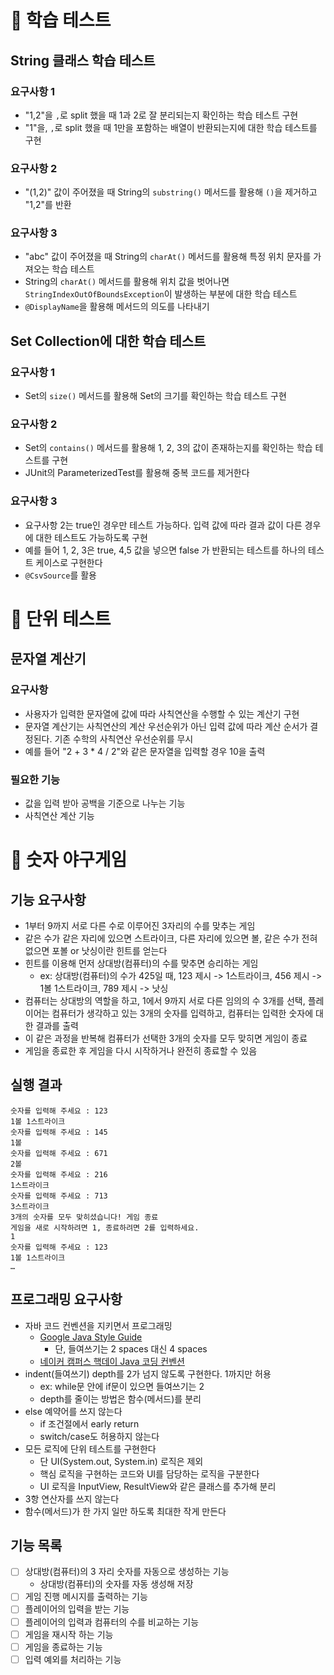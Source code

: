 # 📌 학습 테스트
## String 클래스 학습 테스트
### 요구사항 1
- "1,2"을 `,`로 split 했을 때 1과 2로 잘 분리되는지 확인하는 학습 테스트 구현
- "1"을, `,`로 split 했을 때 1만을 포함하는 배열이 반환되는지에 대한 학습 테스트를 구현

### 요구사항 2
- "(1,2)" 값이 주어졌을 때 String의 `substring()` 메서드를 활용해 `()`을 제거하고 "1,2"를 반환

### 요구사항 3
- "abc" 값이 주어졌을 때 String의 `charAt()` 메서드를 활용해 특정 위치 문자를 가져오는 학습 테스트
- String의 `charAt()` 메서드를 활용해 위치 값을 벗어나면 `StringIndexOutOfBoundsException`이 발생하는 부분에 대한 학습 테스트
- `@DisplayName`을 활용해 메서드의 의도를 나타내기

## Set Collection에 대한 학습 테스트
### 요구사항 1
- Set의 `size()` 메서드를 활용해 Set의 크기를 확인하는 학습 테스트 구현

### 요구사항 2
- Set의 `contains()` 메서드를 활용해 1, 2, 3의 값이 존재하는지를 확인하는 학습 테스트를 구현
- JUnit의 ParameterizedTest를 활용해 중복 코드를 제거한다

### 요구사항 3
- 요구사항 2는 true인 경우만 테스트 가능하다. 입력 값에 따라 결과 값이 다른 경우에 대한 테스트도 가능하도록 구현
- 예를 들어 1, 2, 3은 true, 4,5 값을 넣으면 false 가 반환되는 테스트를 하나의 테스트 케이스로 구현한다
- `@CsvSource`를 활용

# 📌 단위 테스트
## 문자열 계산기
### 요구사항
- 사용자가 입력한 문자열에 값에 따라 사칙연산을 수행할 수 있는 계산기 구현
- 문자열 계산기는 사칙연산의 계산 우선순위가 아닌 입력 값에 따라 계산 순서가 결정된다. 기존 수학의 사칙연산 우선순위를 무시
- 예를 들어 "2 + 3 * 4 / 2"와 같은 문자열을 입력할 경우 10을 출력
### 필요한 기능
- 값을 입력 받아 공백을 기준으로 나누는 기능
- 사칙연산 계산 기능

# 📌 숫자 야구게임
## 기능 요구사항
- 1부터 9까지 서로 다른 수로 이루어진 3자리의 수를 맞추는 게임
- 같은 수가 같은 자리에 있으면 스트라이크, 다른 자리에 있으면 볼, 같은 수가 전혀 없으면 포볼 or 낫싱이란 힌트를 얻는다
- 힌트를 이용해 먼저 상대방(컴퓨터)의 수를 맞추면 승리하는 게임
  - ex: 상대방(컴퓨터)의 수가 425일 때, 123 제시 -> 1스트라이크, 456 제시 -> 1볼 1스트라이크, 789 제시 -> 낫싱
- 컴퓨터는 상대방의 역할을 하고, 1에서 9까지 서로 다른 임의의 수 3개를 선택, 플레이어는 컴퓨터가 생각하고 있는 3개의 숫자를 입력하고, 컴퓨터는 입력한 숫자에 대한 결과를 출력
- 이 같은 과정을 반복해 컴퓨터가 선택한 3개의 숫자를 모두 맞히면 게임이 종료
- 게임을 종료한 후 게임을 다시 시작하거나 완전히 종료할 수 있음

## 실행 결과
```text
숫자를 입력해 주세요 : 123
1볼 1스트라이크
숫자를 입력해 주세요 : 145
1볼
숫자를 입력해 주세요 : 671
2볼
숫자를 입력해 주세요 : 216
1스트라이크
숫자를 입력해 주세요 : 713
3스트라이크
3개의 숫자를 모두 맞히셨습니다! 게임 종료
게임을 새로 시작하려면 1, 종료하려면 2를 입력하세요.
1
숫자를 입력해 주세요 : 123
1볼 1스트라이크
…

```
## 프로그래밍 요구사항
- 자바 코드 컨벤션을 지키면서 프로그래밍
  - [Google Java Style Guide](https://google.github.io/styleguide/javaguide.html)
    - 단, 들여쓰기는 2 spaces 대신 4 spaces
  - [네이커 캠퍼스 핵데이 Java 코딩 컨벤션](https://naver.github.io/hackday-conventions-java/)
- indent(들여쓰기) depth를 2가 넘지 않도록 구현한다. 1까지만 허용
  - ex: while문 안에 if문이 있으면 들여쓰기는 2
  - depth를 줄이는 방법은 함수(메서드)를 분리
- else 예약어를 쓰지 않는다
  - if 조건절에서 early return
  - switch/case도 허용하지 않는다
- 모든 로직에 단위 테스트를 구현한다
  - 단 UI(System.out, System.in) 로직은 제외
  - 핵심 로직을 구현하는 코드와 UI를 담당하는 로직을 구분한다
  - UI 로직을 InputView, ResultView와 같은 클래스를 추가해 분리
- 3항 연산자를 쓰지 않는다
- 함수(메서드)가 한 가지 일만 하도록 최대한 작게 만든다

## 기능 목록
- [ ] 상대방(컴퓨터)의 3 자리 숫자를 자동으로 생성하는 기능
  - 상대방(컴퓨터)의 숫자를 자동 생성해 저장
- [ ] 게임 진행 메시지를 출력하는 기능
- [ ] 플레이어의 입력을 받는 기능
- [ ] 플레이어의 입력과 컴퓨터의 수를 비교하는 기능
- [ ] 게임을 재시작 하는 기능
- [ ] 게임을 종료하는 기능
- [ ] 입력 예외를 처리하는 기능
